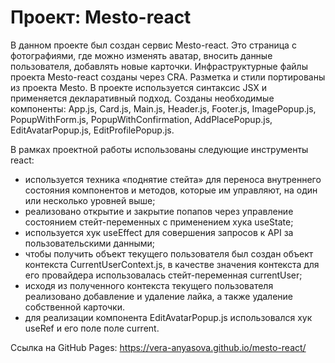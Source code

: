 # Проект: Mesto-react
В данном проекте был создан сервис Mesto-react. Это страница с фотографиями, где можно изменять аватар, вносить данные пользователя, добавлять новые карточки. Инфраструктурные файлы проекта Mesto-react созданы через CRA. Разметка и стили портированы из проекта Mesto. В проекте используется синтаксис JSX и применяется декларативный подход. Созданы необходимые компоненты: App.js, Card.js, Main.js, Header.js, Footer.js, ImagePopup.js, PopupWithForm.js, PopupWithConfirmation, AddPlacePopup.js, EditAvatarPopup.js, EditProfilePopup.js. 

В рамках проектной работы использованы следующие инструменты react:

- используется техника «поднятие стейта» для переноса внутреннего состояния компонентов и методов, которые им управляют, на один или несколько уровней выше;
- реализовано открытие и закрытие попапов через управление состоянием стейт-переменных с применением хука useState;
- используется хук useEffect для совершения запросов к API за пользовательскими данными;
- чтобы получить объект текущего пользователя был создан объект контекста CurrentUserContext.js, в качестве значения контекста для его провайдера использовалась стейт-переменная currentUser; 
- исходя из полученного контекста текущего пользователя реализовано добавление и удаление лайка, а также удаление собственной карточки.
- для реализации компонента EditAvatarPopup.js использовался хук useRef и его поле поле current.


Cсылка на GitHub Pages: https://vera-anyasova.github.io/mesto-react/
